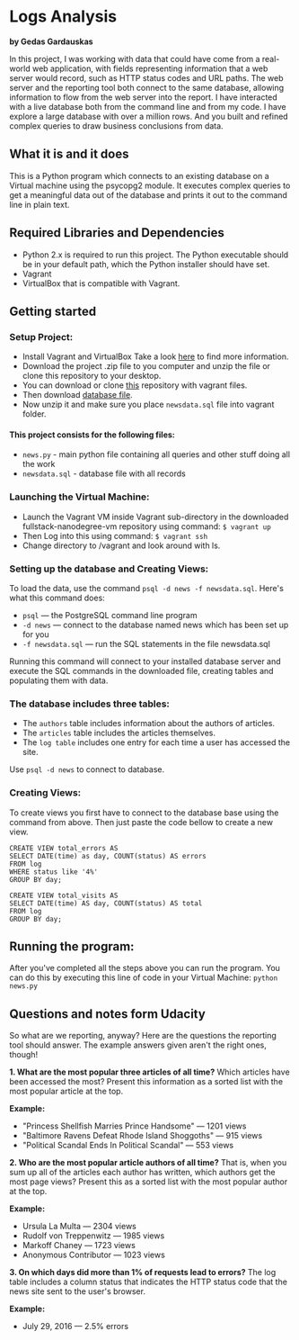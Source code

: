 # Logs Analysis

**by Gedas Gardauskas**

In this project, I was working with data that could have come from a real-world web application, with fields representing information that a web server would record, such as HTTP status codes and URL paths. The web server and the reporting tool both connect to the same database, allowing information to flow from the web server into the report. I have interacted with a live database both from the command line and from my code. I have explore a large database with over a million rows. And you built and refined complex queries to draw business conclusions from data.

## What it is and it does

This is a Python program which connects to an existing database on a Virtual machine using the psycopg2 module. It executes complex queries to get a meaningful data out of the database and prints it out to the command line in plain text.

## Required Libraries and Dependencies

- Python 2.x is required to run this project. The Python executable should be in your default path, which the Python installer should have set.
- Vagrant
- VirtualBox that is compatible with Vagrant.

## Getting started

### Setup Project:

- Install Vagrant and VirtualBox
Take a look [here](https://drupalize.me/videos/installing-vagrant-and-virtualbox?p=1526) to find more information.
- Download the project .zip file to you computer and unzip the file or clone this repository to your desktop.
- You can download or clone [this](https://github.com/udacity/fullstack-nanodegree-vm) repository with vagrant files.
- Then download [database file](https://d17h27t6h515a5.cloudfront.net/topher/2016/August/57b5f748_newsdata/newsdata.zip).
- Now unzip it and make sure you place `newsdata.sql` file into vagrant folder.

#### This project consists for the following files:
- `news.py` - main python file containing all queries and other stuff doing all the work
- `newsdata.sql` - database file with all records

### Launching the Virtual Machine:

- Launch the Vagrant VM inside Vagrant sub-directory in the downloaded fullstack-nanodegree-vm repository using command:
  `$ vagrant up`
- Then Log into this using command:
  `$ vagrant ssh`
- Change directory to /vagrant and look around with ls.

### Setting up the database and Creating Views:

To load the data, use the command `psql -d news -f newsdata.sql`.
Here's what this command does:

- `psql` — the PostgreSQL command line program
- `-d news` — connect to the database named news which has been set up for you
- `-f newsdata.sql` — run the SQL statements in the file newsdata.sql

Running this command will connect to your installed database server and execute the SQL commands in the downloaded file, creating tables and populating them with data.

### The database includes three tables:

- The `authors` table includes information about the authors of articles.
- The `articles` table includes the articles themselves.
- The `log table` includes one entry for each time a user has accessed the site.

Use `psql -d news` to connect to database.

### Creating Views:

To create views you first have to connect to the database base using the command from above.
Then just paste the code bellow to create a new view.

```
CREATE VIEW total_errors AS
SELECT DATE(time) as day, COUNT(status) AS errors
FROM log
WHERE status like '4%'
GROUP BY day;
```

```
CREATE VIEW total_visits AS
SELECT DATE(time) AS day, COUNT(status) AS total
FROM log
GROUP BY day;
```

## Running the program:

After you've completed all the steps above you can run the program. You can do this by executing this line of code in your Virtual Machine:
 `python news.py`

## Questions and notes form Udacity

So what are we reporting, anyway?
Here are the questions the reporting tool should answer. The example answers given aren't the right ones, though!

**1\. What are the most popular three articles of all time?** Which articles have been accessed the most? Present this information as a sorted list with the most popular article at the top.

**Example:**

- "Princess Shellfish Marries Prince Handsome" — 1201 views
- "Baltimore Ravens Defeat Rhode Island Shoggoths" — 915 views
- "Political Scandal Ends In Political Scandal" — 553 views

**2\. Who are the most popular article authors of all time?** That is, when you sum up all of the articles each author has written, which authors get the most page views? Present this as a sorted list with the most popular author at the top.

**Example:**

- Ursula La Multa — 2304 views
- Rudolf von Treppenwitz — 1985 views
- Markoff Chaney — 1723 views
- Anonymous Contributor — 1023 views

**3\. On which days did more than 1% of requests lead to errors?** The log table includes a column status that indicates the HTTP status code that the news site sent to the user's browser.

**Example:**

- July 29, 2016 — 2.5% errors
